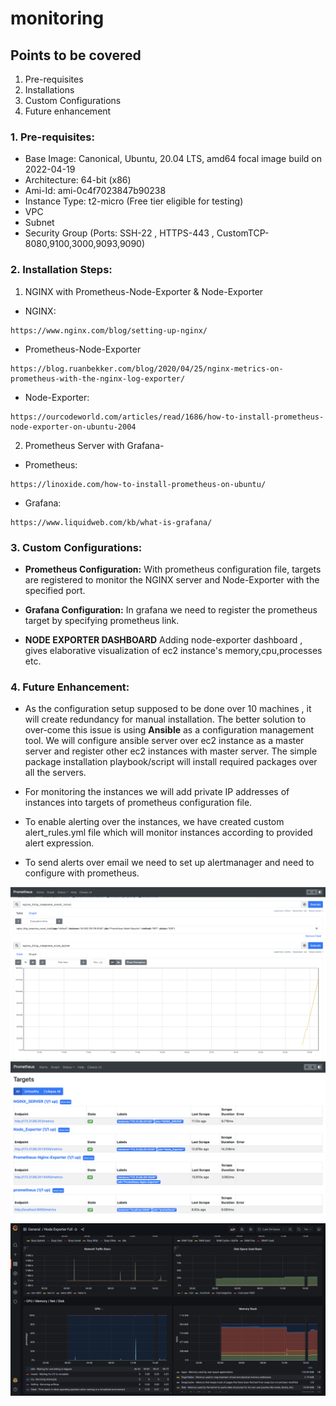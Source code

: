 # monitoring

## Points to be covered
1. Pre-requisites
2. Installations
3. Custom Configurations
4. Future enhancement

### 1. Pre-requisites:
- Base Image: Canonical, Ubuntu, 20.04 LTS, amd64 focal image build on 2022-04-19
- Architecture: 64-bit (x86)
- Ami-Id: ami-0c4f7023847b90238
- Instance Type: t2-micro (Free tier eligible for testing)
- VPC 
- Subnet
- Security Group (Ports: SSH-22 , HTTPS-443 , CustomTCP-8080,9100,3000,9093,9090)

### 2. Installation Steps:
   1. NGINX with Prometheus-Node-Exporter & Node-Exporter
- NGINX:
```
https://www.nginx.com/blog/setting-up-nginx/
```
- Prometheus-Node-Exporter
```
https://blog.ruanbekker.com/blog/2020/04/25/nginx-metrics-on-prometheus-with-the-nginx-log-exporter/
```
- Node-Exporter:
```
https://ourcodeworld.com/articles/read/1686/how-to-install-prometheus-node-exporter-on-ubuntu-2004
```
2. Prometheus Server with Grafana-
- Prometheus:
```
https://linoxide.com/how-to-install-prometheus-on-ubuntu/
```
- Grafana:
```
https://www.liquidweb.com/kb/what-is-grafana/
```
### 3. Custom Configurations:
- **Prometheus Configuration:** With prometheus configuration file, targets are registered to monitor the NGINX server and Node-Exporter with the specified port.

- **Grafana Configuration:** In grafana we need to register the prometheus target by specifying prometheus link.

- **NODE EXPORTER DASHBOARD** Adding node-exporter dashboard , gives elaborative visualization of ec2 instance's memory,cpu,processes etc.


### 4. Future Enhancement:
- As the configuration setup supposed to be done over 10 machines , it will create redundancy for manual installation. The better solution to over-come this issue is using **Ansible** as a configuration management tool.
We will configure ansible server over ec2 instance as a master server and register other ec2 instances with master server. The simple package installation playbook/script will install required packages over all the servers.

- For monitoring the instances we will add private IP addresses of instances into targets of prometheus configuration file.

- To enable alerting over the instances, we have created custom alert_rules.yml file which will monitor instances according to provided alert expression.

- To send alerts over email we need to set up  alertmanager and need to configure with prometheus.

![NGINX](nginx_mertix_graph.png)
![PROMETHEUS](prometheus_target_with_private_networks.png)
![GRAFANA](grafana_node_exporter_dashboard.png)